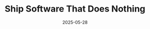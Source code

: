 ---
title: Ship Software That Does Nothing 
date: 2025-05-28
updated: 2025-05-28
extra: 
    url: https://kerrick.blog/articles/2025/ship-software-that-does-nothing/
---